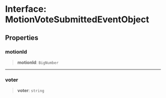 # Interface: MotionVoteSubmittedEventObject

## Properties

### motionId

> **motionId**: `BigNumber`

***

### voter

> **voter**: `string`
